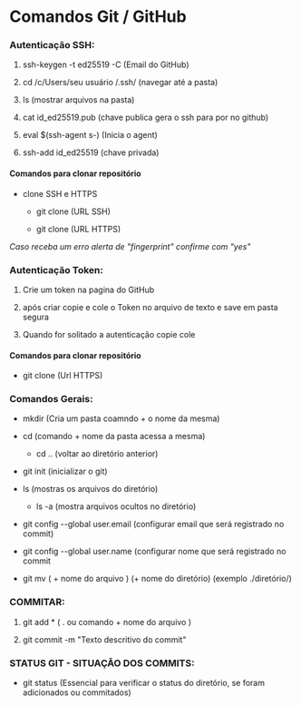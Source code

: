 # Comandos Git / GitHub



### Autenticação SSH:

1. ssh-keygen -t ed25519 -C  (Email do GitHub)

2. cd /c/Users/seu usuário /.ssh/  (navegar até a pasta)

3. ls  (mostrar arquivos na pasta)

4. cat id_ed25519.pub (chave publica gera o ssh para por no github)

5. eval $(ssh-agent s-)  (Inicia o agent)

6. ssh-add id_ed25519 (chave privada)
   
   

#### Comandos para clonar repositório



+ clone SSH e HTTPS
  
  - git clone (URL SSH)
  
  - git clone (URL HTTPS)

*Caso receba um erro alerta de "fingerprint" confirme com "yes"*

### Autenticação Token:

1. Crie um token na pagina do GitHub

2. após criar copie e cole o Token no arquivo de texto e save em pasta segura

3. Quando for solitado a autenticação copie cole

#### Comandos para clonar repositório

+ git clone (Url HTTPS)

### Comandos Gerais:

+ mkdir (Cria um pasta coamndo + o nome da mesma)

+ cd (comando + nome da pasta acessa a mesma)
  
  - cd .. (voltar ao diretório anterior)

+ git init (inicializar o git)

+ ls (mostras os arquivos do diretório)
  
  - ls -a (mostra arquivos ocultos no diretório)

+ git config --global user.email (configurar email que será registrado no commit)

+ git config --global user.name (configurar nome que será registrado no commit

+ git mv ( + nome do arquivo ) (+ nome do diretório) (exemplo ./diretório/)

### COMMITAR:

1. git add * ( . ou comando + nome do arquivo )

2. git commit -m "Texto descritivo do commit"

### STATUS GIT - SITUAÇÃO DOS COMMITS:

+ git status (Essencial para verificar o status do diretório, se foram adicionados ou commitados)


